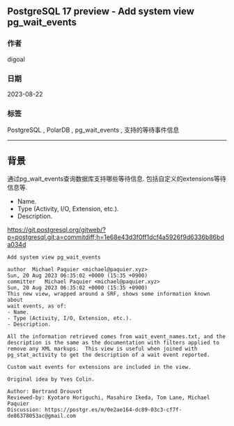 ## PostgreSQL 17 preview - Add system view pg_wait_events  
                                                                                                                                      
### 作者                                                                                                                
digoal                                                                                                                
                                                                                                                
### 日期                                                                                                                
2023-08-22                                                                                                           
                                                                                                      
### 标签                                                                                                                
PostgreSQL , PolarDB , pg_wait_events , 支持的等待事件信息                  
                                                                                                                
----                                                                                                                
                                                                                                                
## 背景   
通过pg_wait_events查询数据库支持哪些等待信息. 包括自定义的extensions等待信息等.  
- Name.  
- Type (Activity, I/O, Extension, etc.).  
- Description.  
  
https://git.postgresql.org/gitweb/?p=postgresql.git;a=commitdiff;h=1e68e43d3f0ff1dcf4a5926f9d6336b86bda034d  
  
```  
Add system view pg_wait_events  

author	Michael Paquier <michael@paquier.xyz>	  
Sun, 20 Aug 2023 06:35:02 +0000 (15:35 +0900)  
committer	Michael Paquier <michael@paquier.xyz>	  
Sun, 20 Aug 2023 06:35:02 +0000 (15:35 +0900)  
This new view, wrapped around a SRF, shows some information known about  
wait events, as of:  
- Name.  
- Type (Activity, I/O, Extension, etc.).  
- Description.  
  
All the information retrieved comes from wait_event_names.txt, and the  
description is the same as the documentation with filters applied to  
remove any XML markups.  This view is useful when joined with  
pg_stat_activity to get the description of a wait event reported.  
  
Custom wait events for extensions are included in the view.  
  
Original idea by Yves Colin.  
  
Author: Bertrand Drouvot  
Reviewed-by: Kyotaro Horiguchi, Masahiro Ikeda, Tom Lane, Michael  
Paquier  
Discussion: https://postgr.es/m/0e2ae164-dc89-03c3-cf7f-de86378053ac@gmail.com  
```
  
